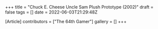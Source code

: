 +++
title = "Chuck E. Cheese Uncle Sam Plush Prototype (2002)"
draft = false
tags = []
date = 2022-06-03T21:29:48Z

[Article]
contributors = ["The 64th Gamer"]
gallery = []
+++
